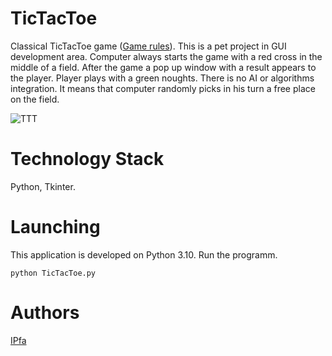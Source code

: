 # TicTacToe
Classical TicTacToe game ([Game rules](https://en.wikipedia.org/wiki/Tic-tac-toe)). This is a pet project in GUI development area. Computer always starts the game with a red cross in the middle of a field. After the game a pop up window with a result appears to the player. Player plays with a green noughts. There is no AI or algorithms integration. It means that computer randomly picks in his turn a free place on the field.

![TTT](https://github.com/IPfa/TicTacToe/assets/85278763/c211acba-defa-4caf-b93d-2beaa373a654)

# Technology Stack
Python, Tkinter.

# Launching
This application is developed on Python 3.10.
Run the programm.
```
python TicTacToe.py
```

# Authors
[IPfa](https://github.com/IPfa)
